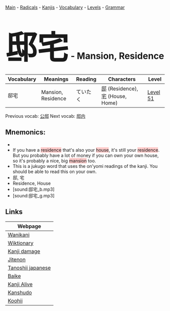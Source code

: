 <style> bigfont {font-size: 100px}</style>
[Main](../README.md) -
[Radicals](../radicals.md) -
[Kanjis](../kanjis.md) -
[Vocabulary](../vocabulary.md) -
[Levels](../levels.md) -
[Grammar](../grammar.md)
# <bigfont> 邸宅</bigfont> - Mansion, Residence 

| Vocabulary | Meanings | Reading | Characters | Level |
| --- | --- | --- | --- | --- |
| 邸宅 | Mansion, Residence | ていたく |  [邸](../kanjis/邸.md) (Residence), [宅](../kanjis/宅.md) (House, Home) | [Level 51](../levels/wk_level51.md) |

Previous vocab: [公邸](公邸.md) Next vocab: [邸内](邸内.md) 

## Mnemonics:

* 
* If you have a <span style="background-color:#ffcccb"> residence</span> that's also your <span style="background-color:#ffcccb"> house</span>, it's still your <span style="background-color:#ffcccb"> residence</span>. But you probably have a lot of money if you can own your own house, so it's probably a nice, big <span style="background-color:#ffcccb"> mansion</span> too.
* This is a jukugo word that uses the on'yomi readings of the kanji. You should be able to read this on your own.
* 邸, 宅
* Residence, House
* [sound:邸宅_b.mp3]
* [sound:邸宅_g.mp3]


## Links 

| Webpage |
| --- |
| [Wanikani          ](https://www.wanikani.com/kanji/邸宅) |
| [Wiktionary        ](https://en.wiktionary.org/wiki/邸宅) |
| [Kanji damage      ](http://www.kanjidamage.com/kanji/search?utf8=✓&q=邸宅) |
| [Jitenon           ](https://jitenon.com/kanji/邸宅) |
| [Tanoshii japanese ](https://www.tanoshiijapanese.com/dictionary/kanji.cfm?k=邸宅) |
| [Baike             ](https://baike.baidu.com/item/邸宅) |
| [Kanji Alive       ](https://app.kanjialive.com/邸宅) |
| [Kanshudo          ](https://www.kanshudo.com/searchmn?q=邸宅) |
| [Koohii            ](https://kanji.koohii.com/study/kanji/邸宅) |
